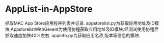 # AppList-in-AppStore
抓取MAC App Store应用程序列表并记录.
appstorelist.py为获取应用地址及ID模块,AppstorelistWithGevent为使用协程获取应用地址及ID模块.经测试使用协程后抓取速度加快40%左右.
appinfo.py为获取应用名称,版本等信息的模块.
